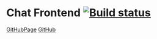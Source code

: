 # Chat Frontend [![Build status](https://ci.appveyor.com/api/projects/status/wuswtkj89o6q07r4?svg=true)](https://ci.appveyor.com/project/kos4/ahj-homeworks-anim)
[GitHubPage](https://kos4.github.io/ahj-homeworks_anim/)
[GitHub](https://github.com/kos4/ahj-homeworks_anim)
